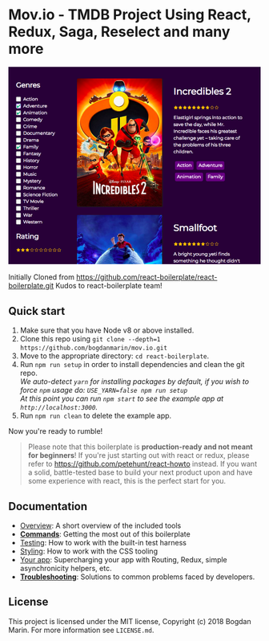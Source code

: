# Mov.io - TMDB Project Using React, Redux, Saga, Reselect and many more

![mov.io](https://raw.githubusercontent.com/bogdanmarin/mov.io/master/Screen%20Shot%202018-10-04%20at%2021.36.25.png)

Initially Cloned from https://github.com/react-boilerplate/react-boilerplate.git
Kudos to react-boilerplate team!

## Quick start

1.  Make sure that you have Node v8 or above installed.
2.  Clone this repo using `git clone --depth=1 https://github.com/bogdanmarin/mov.io.git`
3.  Move to the appropriate directory: `cd react-boilerplate`.<br />
4.  Run `npm run setup` in order to install dependencies and clean the git repo.<br />
    _We auto-detect `yarn` for installing packages by default, if you wish to force `npm` usage do: `USE_YARN=false npm run setup`_<br />
    _At this point you can run `npm start` to see the example app at `http://localhost:3000`._
5.  Run `npm run clean` to delete the example app.

Now you're ready to rumble!

> Please note that this boilerplate is **production-ready and not meant for beginners**! If you're just starting out with react or redux, please refer to https://github.com/petehunt/react-howto instead. If you want a solid, battle-tested base to build your next product upon and have some experience with react, this is the perfect start for you.

## Documentation
- [Overview](docs/general): A short overview of the included tools
- [**Commands**](docs/general/commands.md): Getting the most out of this boilerplate
- [Testing](docs/testing): How to work with the built-in test harness
- [Styling](docs/css): How to work with the CSS tooling
- [Your app](docs/js): Supercharging your app with Routing, Redux, simple
  asynchronicity helpers, etc.
- [**Troubleshooting**](docs/general/gotchas.md): Solutions to common problems faced by developers.
## License

This project is licensed under the MIT license, Copyright (c) 2018 Bogdan Marin.
For more information see `LICENSE.md`.
